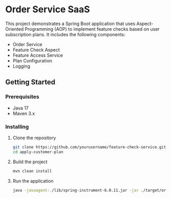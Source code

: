 # Order Service SaaS

This project demonstrates a Spring Boot application that uses Aspect-Oriented Programming (AOP) to implement feature checks based on user subscription plans. It includes the following components:
- Order Service
- Feature Check Aspect
- Feature Access Service
- Plan Configuration
- Logging

## Getting Started

### Prerequisites

- Java 17
- Maven 3.x

### Installing

1. Clone the repository
   ```sh
   git clone https://github.com/yourusername/feature-check-service.git
   cd apply-customer-plan
2. Build the project
   ```sh
   mvn clean install
3. Run the application
   ```sh
   java -javaagent:./lib/spring-instrument-6.0.11.jar -jar ./target/orderservice-0.0.1-SNAPSHOT.jar

